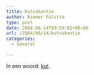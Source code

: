 ```yaml
---
title: Kutvakantie
author: Riemer Palstra
type: post
date: 2004-06-14T09:59:02+00:00
url: /2004/06/14/kutvakantie
categories:
  - General

---
```

In een woord: [kut][1].

 [1]: http://www.geckow.net/mt/archives/000049.html